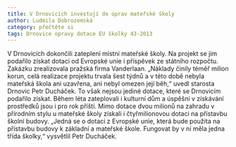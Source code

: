```yaml
---
title: V Drnovicích investují do úprav mateřské školy
author: Ludmila Dobrozemská
category: přečtěte si
tags: Drnovice opravy dotace EU školky 43-2013
---
```


V Drnovicích dokončili zateplení místní mateřské školy. Na projekt se jim podařilo získat dotaci od Evropské unie i příspěvek ze státního rozpočtu. Zakázku zrealizovala pražská firma Vanderlaan. „Náklady činily téměř milion korun, celá realizace projektu trvala šest týdnů a v této době nebyla mateřská škola ani uzavřena, ani nebyl omezen její běh,“ uvedl starosta Drnovic Petr Ducháček. To však nejsou jediné dotace, které se Drnovicím podařilo získat. Během léta zateplovali i kulturní dům a úspěšní v získávání prostředků jsou i pro rok příští. Mimo dotace dvou milionů na zahradu v přírodním stylu u mateřské školy získali i čtyřmilionovou dotaci na přístavbu školní budovy. „Jedná se o dotaci z Evropské unie, která bude použita na přístavbu budovy k základní a mateřské škole. Fungovat by v ní měla jedna třída školky,“ vysvětlil Petr Ducháček. 
